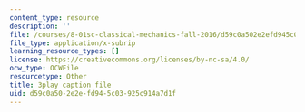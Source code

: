 ```yaml
---
content_type: resource
description: ''
file: /courses/8-01sc-classical-mechanics-fall-2016/d59c0a502e2efd945c03925c914a7d1f_5zXYEVWSIsg.srt
file_type: application/x-subrip
learning_resource_types: []
license: https://creativecommons.org/licenses/by-nc-sa/4.0/
ocw_type: OCWFile
resourcetype: Other
title: 3play caption file
uid: d59c0a50-2e2e-fd94-5c03-925c914a7d1f
---
```

